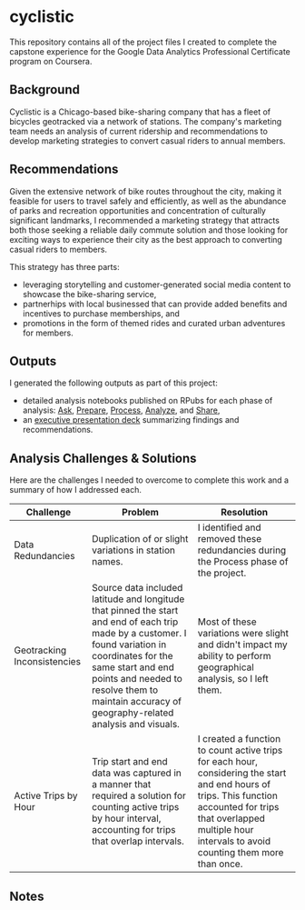 # cyclistic
This repository contains all of the project files I created to complete the capstone experience for the Google Data Analytics Professional Certificate program on Coursera.

## Background
Cyclistic is a Chicago-based bike-sharing company that has a fleet of bicycles geotracked via a network of stations.  The company's marketing team needs an analysis of current ridership and recommendations to develop marketing strategies to convert casual riders to annual members.

## Recommendations
Given the extensive network of bike routes throughout the city, making it feasible for users to travel safely and efficiently, as well as the abundance of parks and recreation opportunities and concentration of culturally significant landmarks, I recommended a marketing strategy that attracts both those seeking a reliable daily commute solution and those looking for exciting ways to experience their city as the best approach to converting casual riders to members.

This strategy has three parts:
* leveraging storytelling and customer-generated social media content to showcase the bike-sharing service,
* partnerhips with local businessed that can provide added benefits and incentives to purchase memberships, and
* promotions in the form of themed rides and curated urban adventures for members.

## Outputs
I generated the following outputs as part of this project:
* detailed analysis notebooks published on RPubs for each phase of analysis: [Ask](https://rpubs.com/dtminnick/cyclistic_ask), [Prepare](https://rpubs.com/dtminnick/cyclistic_prepare), [Process](https://rpubs.com/dtminnick/cyclistic_process), [Analyze](https://rpubs.com/dtminnick/cyclistic_analyze), and [Share](https://rpubs.com/dtminnick/cyclistic_share),
* an [executive presentation deck](https://github.com/dtminnick/cyclistic/blob/main/inst/extdata/reference/Cyclistic%20Marketing%20Strategy%20Recommendations.pdf) summarizing findings and recommendations.

## Analysis Challenges & Solutions
Here are the challenges I needed to overcome to complete this work and a summary of how I addressed each.

| Challenge                   | Problem    | Resolution |
| --------------------------- | ---------- | ---------- |
| Data Redundancies           | Duplication of or slight variations in station names. | I identified and removed these redundancies during the Process phase of the project. |
| Geotracking Inconsistencies | Source data included latitude and longitude that pinned the start and end of each trip made by a customer.  I found variation in coordinates for the same start and end points and needed to resolve them to maintain accuracy of geography-related analysis and visuals. | Most of these variations were slight and didn't impact my ability to perform geographical analysis, so I left them. |
| Active Trips by Hour | Trip start and end data was captured in a manner that required a solution for counting active trips by hour interval, accounting for trips that overlap intervals. | I created a function to count active trips for each hour, considering the start and end hours of trips. This function accounted for trips that overlapped multiple hour intervals to avoid counting them more than once. |

## Notes


